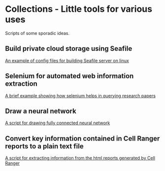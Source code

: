 # Collections - Little tools for various uses

Scripts of some sporadic ideas.  

## Build private cloud storage using Seafile
[An example of config files for building Seafile server on linux](Seafile_server_config/)

## Selenium for automated web information extraction
[A brief example showing how selenium helps in querying research papers](selenium_pubmed/)
  
## Draw a neural network
[A script for drawing fully connected neural network](drawNN/)
  
## Convert key information contained in Cell Ranger reports to a plain text file
[A script for extracting information from the html reports generated by Cell Ranger](extractCellRangerSummary/)  
